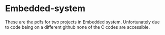 # Embedded-system
These are the pdfs for two projects in Embedded system. Unfortunately due to code being on a different github none of the C codes are accessible.
